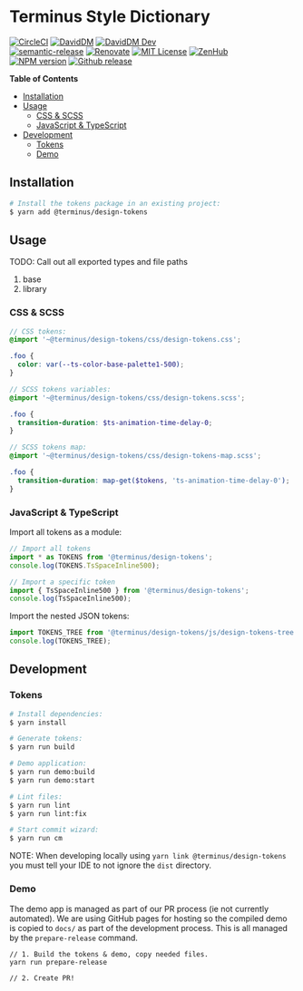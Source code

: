 # Terminus Style Dictionary

[![CircleCI][circle-badge]][circle-link]
[![DavidDM][david-badge]][david-link]
[![DavidDM Dev][david-dev-badge]][david-link]
<br>
[![semantic-release][semantic-release-badge]][semantic-release]
[![Renovate][renovate-badge]][renovate-link]
[![MIT License][license-image]][license-url]
[![ZenHub][zenhub-image]][zenhub-url]
<br>
[![NPM version][npm-version-image]][npm-url]
[![Github release][gh-release-badge]][gh-releases]


<!-- START doctoc generated TOC please keep comment here to allow auto update -->
<!-- DON'T EDIT THIS SECTION, INSTEAD RE-RUN doctoc TO UPDATE -->
**Table of Contents**

- [Installation](#installation)
- [Usage](#usage)
  - [CSS & SCSS](#css--scss)
  - [JavaScript & TypeScript](#javascript--typescript)
- [Development](#development)
  - [Tokens](#tokens)
  - [Demo](#demo)

<!-- END doctoc generated TOC please keep comment here to allow auto update -->

## Installation

```bash
# Install the tokens package in an existing project:
$ yarn add @terminus/design-tokens 
```

## Usage

TODO: Call out all exported types and file paths

1. base
2. library

### CSS & SCSS

```scss
// CSS tokens:
@import '~@terminus/design-tokens/css/design-tokens.css';

.foo {
  color: var(--ts-color-base-palette1-500);
}

// SCSS tokens variables:
@import '~@terminus/design-tokens/css/design-tokens.scss';

.foo {
  transition-duration: $ts-animation-time-delay-0;
}

// SCSS tokens map:
@import '~@terminus/design-tokens/css/design-tokens-map.scss';

.foo {
  transition-duration: map-get($tokens, 'ts-animation-time-delay-0');
}
```

### JavaScript & TypeScript

Import all tokens as a module:

```typescript
// Import all tokens
import * as TOKENS from '@terminus/design-tokens';
console.log(TOKENS.TsSpaceInline500);

// Import a specific token
import { TsSpaceInline500 } from '@terminus/design-tokens';
console.log(TsSpaceInline500);
```

Import the nested JSON tokens:

```typescript
import TOKENS_TREE from '@terminus/design-tokens/js/design-tokens-tree';
console.log(TOKENS_TREE);
```

## Development

### Tokens

```bash
# Install dependencies:
$ yarn install

# Generate tokens:
$ yarn run build

# Demo application:
$ yarn run demo:build
$ yarn run demo:start

# Lint files:
$ yarn run lint
$ yarn run lint:fix

# Start commit wizard:
$ yarn run cm
```

NOTE: When developing locally using `yarn link @terminus/design-tokens` you must tell your IDE to not ignore the `dist`
directory.

### Demo

The demo app is managed as part of our PR process (ie not currently automated). We are using GitHub pages for hosting so
the compiled demo is copied to `docs/` as part of the development process. This is all managed by the `prepare-release`
command.

```
// 1. Build the tokens & demo, copy needed files.
yarn run prepare-release

// 2. Create PR!
```


[npm-version-image]:      http://img.shields.io/npm/v/@terminus/design-tokens.svg
[gh-release-badge]:       https://img.shields.io/github/release/GetTerminus/design-tokens.svg
[semantic-release]:       https://github.com/semantic-release/semantic-release
[npm-url]:                https://npmjs.org/package/@terminus/design-tokens
[zenhub-image]:           https://dxssrr2j0sq4w.cloudfront.net/3.2.0/img/external/zenhub-badge.png
[renovate-badge]:         https://img.shields.io/badge/renovate-enabled-brightgreen.svg
[circle-link]:            https://circleci.com/gh/GetTerminus/design-tokens/tree/release
[renovate-link]:          https://renovatebot.com
[semantic-release-badge]: https://img.shields.io/badge/%20%20%F0%9F%93%A6%F0%9F%9A%80-semantic--release-e10079.svg
[david-badge]:            https://david-dm.org/GetTerminus/design-tokens.svg
[license-image]:          http://img.shields.io/badge/license-MIT-blue.svg
[circle-badge]:           https://circleci.com/gh/GetTerminus/design-tokens/tree/release.svg?style=shield
[david-link]:             https://david-dm.org/GetTerminus/design-tokens?view=list
[license-url]:            https://github.com/GetTerminus/design-tokens/blob/release/LICENSE
[gh-releases]:            https://github.com/GetTerminus/design-tokens/releases/
[zenhub-url]:             https://github.com/GetTerminus/design-tokens#zenhub
[david-dev-badge]:        https://david-dm.org/GetTerminus/design-tokens/dev-status.svg
